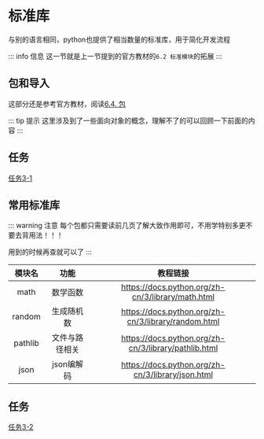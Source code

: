 # 标准库
与别的语言相同，python也提供了相当数量的标准库，用于简化开发流程

::: info 信息
这一节就是上一节提到的官方教材的`6.2 标准模块`的拓展
:::

## 包和导入
这部分还是参考官方教材，阅读[6.4. 包](https://docs.python.org/zh-cn/3/tutorial/modules.html#packages)

::: tip 提示
这里涉及到了一些面向对象的概念，理解不了的可以回顾一下前面的内容
:::

## 任务
[任务3-1](../tasks/3)

## 常用标准库

::: warning 注意
每个包都只需要读前几页了解大致作用即可，不用学特别多更不要去背用法！！！

用到的时候再查就可以了
:::

|模块名|功能|教程链接|
|:-:|:-:|:-:|
|math|数学函数|https://docs.python.org/zh-cn/3/library/math.html|
|random|生成随机数|https://docs.python.org/zh-cn/3/library/random.html|
|pathlib|文件与路径相关|https://docs.python.org/zh-cn/3/library/pathlib.html|
|json|json编解码|https://docs.python.org/zh-cn/3/library/json.html|

## 任务
[任务3-2](../tasks/3)
